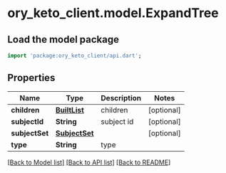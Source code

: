 # ory_keto_client.model.ExpandTree

## Load the model package
```dart
import 'package:ory_keto_client/api.dart';
```

## Properties
Name | Type | Description | Notes
------------ | ------------- | ------------- | -------------
**children** | [**BuiltList<ExpandTree>**](ExpandTree.md) | children | [optional] 
**subjectId** | **String** | subject id | [optional] 
**subjectSet** | [**SubjectSet**](SubjectSet.md) |  | [optional] 
**type** | **String** | type | 

[[Back to Model list]](../README.md#documentation-for-models) [[Back to API list]](../README.md#documentation-for-api-endpoints) [[Back to README]](../README.md)


